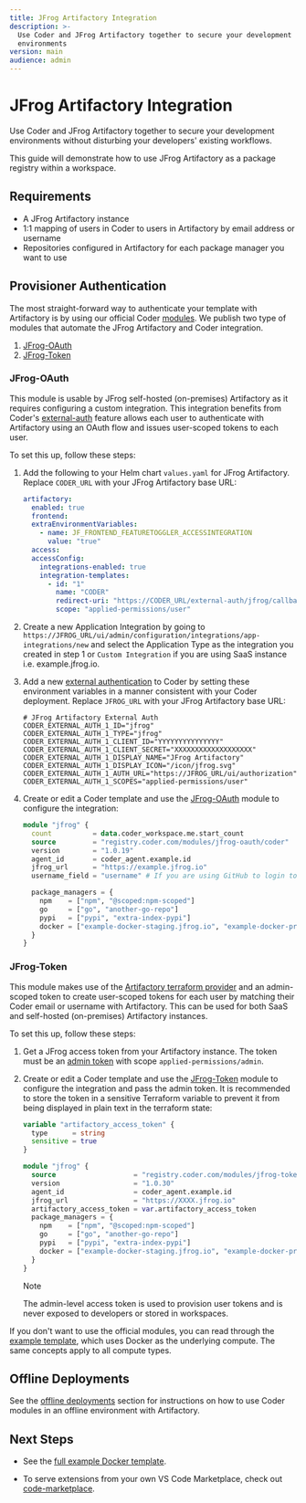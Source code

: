 ```yaml
---
title: JFrog Artifactory Integration
description: >-
  Use Coder and JFrog Artifactory together to secure your development
  environments
version: main
audience: admin
---
```

# JFrog Artifactory Integration

Use Coder and JFrog Artifactory together to secure your development environments
without disturbing your developers' existing workflows.

This guide will demonstrate how to use JFrog Artifactory as a package registry
within a workspace.

## Requirements

- A JFrog Artifactory instance
- 1:1 mapping of users in Coder to users in Artifactory by email address or
  username
- Repositories configured in Artifactory for each package manager you want to
  use

## Provisioner Authentication

The most straight-forward way to authenticate your template with Artifactory is
by using our official Coder [modules](https://registry.coder.com). We publish
two type of modules that automate the JFrog Artifactory and Coder integration.

1. [JFrog-OAuth](https://registry.coder.com/modules/jfrog-oauth)
1. [JFrog-Token](https://registry.coder.com/modules/jfrog-token)

### JFrog-OAuth

This module is usable by JFrog self-hosted (on-premises) Artifactory as it
requires configuring a custom integration. This integration benefits from Coder's [external-auth](../../admin/external-auth) feature allows each user to authenticate with Artifactory using an OAuth flow and issues user-scoped tokens to each user.

To set this up, follow these steps:

1. Add the following to your Helm chart `values.yaml` for JFrog Artifactory. Replace `CODER_URL` with your JFrog Artifactory base URL:

   ```yaml
   artifactory:
     enabled: true
     frontend:
     extraEnvironmentVariables:
       - name: JF_FRONTEND_FEATURETOGGLER_ACCESSINTEGRATION
         value: "true"
     access:
     accessConfig:
       integrations-enabled: true
       integration-templates:
         - id: "1"
           name: "CODER"
           redirect-uri: "https://CODER_URL/external-auth/jfrog/callback"
           scope: "applied-permissions/user"
   ```

1. Create a new Application Integration by going to
   `https://JFROG_URL/ui/admin/configuration/integrations/app-integrations/new` and select the
   Application Type as the integration you created in step 1 or `Custom Integration` if you are using SaaS instance i.e. example.jfrog.io.

1. Add a new [external authentication](../../admin/external-auth) to Coder by setting these
   environment variables in a manner consistent with your Coder deployment. Replace `JFROG_URL` with your JFrog Artifactory base URL:

   ```env
   # JFrog Artifactory External Auth
   CODER_EXTERNAL_AUTH_1_ID="jfrog"
   CODER_EXTERNAL_AUTH_1_TYPE="jfrog"
   CODER_EXTERNAL_AUTH_1_CLIENT_ID="YYYYYYYYYYYYYYY"
   CODER_EXTERNAL_AUTH_1_CLIENT_SECRET="XXXXXXXXXXXXXXXXXXX"
   CODER_EXTERNAL_AUTH_1_DISPLAY_NAME="JFrog Artifactory"
   CODER_EXTERNAL_AUTH_1_DISPLAY_ICON="/icon/jfrog.svg"
   CODER_EXTERNAL_AUTH_1_AUTH_URL="https://JFROG_URL/ui/authorization"
   CODER_EXTERNAL_AUTH_1_SCOPES="applied-permissions/user"
   ```

1. Create or edit a Coder template and use the [JFrog-OAuth](https://registry.coder.com/modules/jfrog-oauth) module to configure the integration:

   ```tf
   module "jfrog" {
     count          = data.coder_workspace.me.start_count
     source         = "registry.coder.com/modules/jfrog-oauth/coder"
     version        = "1.0.19"
     agent_id       = coder_agent.example.id
     jfrog_url      = "https://example.jfrog.io"
     username_field = "username" # If you are using GitHub to login to both Coder and Artifactory, use username_field = "username"

     package_managers = {
       npm    = ["npm", "@scoped:npm-scoped"]
       go     = ["go", "another-go-repo"]
       pypi   = ["pypi", "extra-index-pypi"]
       docker = ["example-docker-staging.jfrog.io", "example-docker-production.jfrog.io"]
     }
   }
   ```

### JFrog-Token

This module makes use of the [Artifactory terraform
provider](https://registry.terraform.io/providers/jfrog/artifactory/latest/docs) and an admin-scoped token to create
user-scoped tokens for each user by matching their Coder email or username with
Artifactory. This can be used for both SaaS and self-hosted (on-premises)
Artifactory instances.

To set this up, follow these steps:

1. Get a JFrog access token from your Artifactory instance. The token must be an [admin token](https://registry.terraform.io/providers/jfrog/artifactory/latest/docs#access-token) with scope `applied-permissions/admin`.

1. Create or edit a Coder template and use the [JFrog-Token](https://registry.coder.com/modules/jfrog-token) module to configure the integration and pass the admin token. It is recommended to store the token in a sensitive Terraform variable to prevent it from being displayed in plain text in the terraform state:

   ```tf
   variable "artifactory_access_token" {
     type      = string
     sensitive = true
   }

   module "jfrog" {
     source                   = "registry.coder.com/modules/jfrog-token/coder"
     version                  = "1.0.30"
     agent_id                 = coder_agent.example.id
     jfrog_url                = "https://XXXX.jfrog.io"
     artifactory_access_token = var.artifactory_access_token
     package_managers = {
       npm    = ["npm", "@scoped:npm-scoped"]
       go     = ["go", "another-go-repo"]
       pypi   = ["pypi", "extra-index-pypi"]
       docker = ["example-docker-staging.jfrog.io", "example-docker-production.jfrog.io"]
     }
   }
   ```

   > [!NOTE]
   > The admin-level access token is used to provision user tokens and is never exposed to developers or stored in workspaces.

If you don't want to use the official modules, you can read through the [example template](https://github.com/coder/coder/tree/main/examples/jfrog/docker), which uses Docker as the underlying compute. The
same concepts apply to all compute types.

## Offline Deployments

See the [offline deployments](../templates/extending-templates/modules#offline-installations) section for instructions on how to use Coder modules in an offline environment with Artifactory.

## Next Steps

- See the [full example Docker template](https://github.com/coder/coder/tree/main/examples/jfrog/docker).

- To serve extensions from your own VS Code Marketplace, check out
  [code-marketplace](https://github.com/coder/code-marketplace#artifactory-storage).
